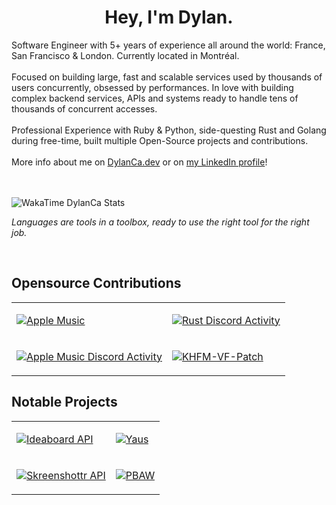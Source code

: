 <p align="center">
  <h1 align="center">Hey, I'm Dylan.</h1>
</p>
Software Engineer with 5+ years of experience all around the world: France, San Francisco & London. Currently located in Montréal.
<br>
<br>
Focused on building large, fast and scalable services used by thousands of users concurrently, obsessed by performances. In love with building complex backend services, APIs and systems ready to handle tens of thousands of concurrent accesses.
<br>
<br>
Professional Experience with Ruby & Python, side-questing Rust and Golang during free-time, built multiple Open-Source projects and contributions.
<br>
<br />
More info about me on <a href="https://dylanca.dev">DylanCa.dev</a> or on <a href="https://linkedin.com/in/dylancattelan">my LinkedIn profile</a>!
<br />
<br />
<br />

![WakaTime DylanCa Stats](https://github-readme-stats-47kc7t1as-dylancas-projects.vercel.app/api/wakatime?username=DylanCa&range=all_time&layout=compact&display_format=percent&langs_count=6&hide=vue.js,yaml,markdown,html,json,other&custom_title=Most%20used%20languages)

_Languages are tools in a toolbox, ready to use the right tool for the right job._

<br />

<h2>Opensource Contributions</h2>

<table>
  <tr>
    <td>

[![Apple Music](https://github-readme-stats.vercel.app/api/pin/?username=dylanca&repo=apple-music)](https://github.com/dylanca/apple-music)

  </td>
    <td>

[![Rust Discord Activity](https://github-readme-stats.vercel.app/api/pin/?username=dylanca&repo=rust-discord-activity)](https://github.com/dylanca/rust-discord-activity)

  </td> 
</tr>
  <tr>
    <td>

[![Apple Music Discord Activity](https://github-readme-stats.vercel.app/api/pin/?username=dylanca&repo=apple-music-discord-activity)](https://github.com/dylanca/apple-music-discord-activity)

  </td>
    <td>

[![KHFM-VF-Patch](https://github-readme-stats.vercel.app/api/pin/?username=noxalus&repo=KHFM-VF-Patch)](https://github.com/noxalus/KHFM-VF-Patch)

  </td> 
</tr>
</table>

<h2>Notable Projects</h2>

<table>
  <tr>
    <td>

[![Ideaboard API](https://github-readme-stats.vercel.app/api/pin/?username=dylanca&repo=ideaboard_api)](https://github.com/dylanca/ideaboard_api)

  </td>
    <td>

[![Yaus](https://github-readme-stats.vercel.app/api/pin/?username=dylanca&repo=yaus)](https://github.com/dylanca/yaus)

  </td> 
</tr>
  <tr>
    <td>

[![Skreenshottr API](https://github-readme-stats.vercel.app/api/pin/?username=dylanca&repo=skreenshottr-api)](https://github.com/dylanca/skreenshottr-api)

  </td>
    <td>

[![PBAW](https://github-readme-stats.vercel.app/api/pin/?username=dylanca&repo=pbaw)](https://github.com/dylanca/pbaw)

  </td> 
</tr>
</table>


